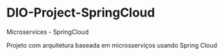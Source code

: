 # DIO-Project-SpringCloud
Microservices - SpringCloud

Projeto com arquitetura baseada em microsserviços usando Spring Cloud
